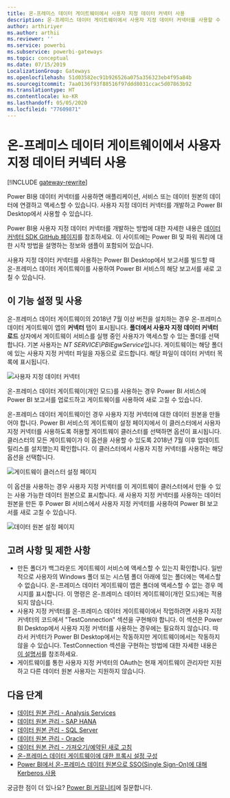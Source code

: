 ```yaml
---
title: 온-프레미스 데이터 게이트웨이에서 사용자 지정 데이터 커넥터 사용
description: 온-프레미스 데이터 게이트웨이에서 사용자 지정 데이터 커넥터를 사용할 수 있습니다.
author: arthiriyer
ms.author: arthii
ms.reviewer: ''
ms.service: powerbi
ms.subservice: powerbi-gateways
ms.topic: conceptual
ms.date: 07/15/2019
LocalizationGroup: Gateways
ms.openlocfilehash: 51d03582ec91b926526a075a356323eb4f95a84b
ms.sourcegitcommit: 7aa0136f93f88516f97ddd8031ccac5d07863b92
ms.translationtype: HT
ms.contentlocale: ko-KR
ms.lasthandoff: 05/05/2020
ms.locfileid: "77609871"
---
```

# <a name="use-custom-data-connectors-with-the-on-premises-data-gateway"></a>온-프레미스 데이터 게이트웨이에서 사용자 지정 데이터 커넥터 사용

[!INCLUDE [gateway-rewrite](includes/gateway-rewrite.md)]

Power BI용 데이터 커넥터를 사용하면 애플리케이션, 서비스 또는 데이터 원본의 데이터에 연결하고 액세스할 수 있습니다. 사용자 지정 데이터 커넥터를 개발하고 Power BI Desktop에서 사용할 수 있습니다.

Power BI용 사용자 지정 데이터 커넥터를 개발하는 방법에 대한 자세한 내용은 [데이터 커넥터 SDK GitHub 페이지](https://aka.ms/dataconnectors)를 참조하세요. 이 사이트에는 Power BI 및 파워 쿼리에 대한 시작 방법을 설명하는 정보와 샘플이 포함되어 있습니다.

사용자 지정 데이터 커넥터를 사용하는 Power BI Desktop에서 보고서를 빌드할 때 온-프레미스 데이터 게이트웨이를 사용하여 Power BI 서비스의 해당 보고서를 새로 고칠 수 있습니다.

## <a name="enable-and-use-this-capability"></a>이 기능 설정 및 사용

온-프레미스 데이터 게이트웨이의 2018년 7월 이상 버전을 설치하는 경우 온-프레미스 데이터 게이트웨이 앱의 **커넥터** 탭이 표시됩니다. **폴더에서 사용자 지정 데이터 커넥터 로드** 상자에서 게이트웨이 서비스를 실행 중인 사용자가 액세스할 수 있는 폴더를 선택합니다. 기본 사용자는 *NT SERVICE\PBIEgwService*입니다. 게이트웨이는 해당 폴더에 있는 사용자 지정 커넥터 파일을 자동으로 로드합니다. 해당 파일이 데이터 커넥터 목록에 표시됩니다.

![사용자 지정 데이터 커넥터](media/service-gateway-custom-connectors/gateway-onprem-customconnector1.png)

온-프레미스 데이터 게이트웨이(개인 모드)를 사용하는 경우 Power BI 서비스에 Power BI 보고서를 업로드하고 게이트웨이를 사용하여 새로 고칠 수 있습니다.

온-프레미스 데이터 게이트웨이인 경우 사용자 지정 커넥터에 대한 데이터 원본을 만들어야 합니다. Power BI 서비스의 게이트웨이 설정 페이지에서 이 클러스터에서 사용자 지정 커넥터를 사용하도록 허용할 게이트웨이 클러스터를 선택하면 옵션이 표시됩니다. 클러스터의 모든 게이트웨이가 이 옵션을 사용할 수 있도록 2018년 7월 이후 업데이트 릴리스를 설치했는지 확인합니다. 이 클러스터에서 사용자 지정 커넥터를 사용하는 해당 옵션을 선택합니다.

![게이트웨이 클러스터 설정 페이지](media/service-gateway-custom-connectors/gateway-onprem-customconnector2.png)

이 옵션을 사용하는 경우 사용자 지정 커넥터를 이 게이트웨이 클러스터에서 만들 수 있는 사용 가능한 데이터 원본으로 표시합니다. 새 사용자 지정 커넥터를 사용하는 데이터 원본을 만든 후 Power BI 서비스에서 사용자 지정 커넥터를 사용하여 Power BI 보고서를 새로 고칠 수 있습니다.

![데이터 원본 설정 페이지](media/service-gateway-custom-connectors/gateway-onprem-customconnector3.png)

## <a name="considerations-and-limitations"></a>고려 사항 및 제한 사항

* 만든 폴더가 백그라운드 게이트웨이 서비스에 액세스할 수 있는지 확인합니다. 일반적으로 사용자의 Windows 폴더 또는 시스템 폴더 아래에 있는 폴더에는 액세스할 수 없습니다. 온-프레미스 데이터 게이트웨이 앱은 폴더에 액세스할 수 없는 경우 메시지를 표시합니다. 이 명령은 온-프레미스 데이터 게이트웨이(개인 모드)에는 적용되지 않습니다.
* 사용자 지정 커넥터를 온-프레미스 데이터 게이트웨이에서 작업하려면 사용자 지정 커넥터의 코드에서 "TestConnection" 섹션을 구현해야 합니다. 이 섹션은 Power BI Desktop에서 사용자 지정 커넥터를 사용하는 경우에는 필요하지 않습니다. 따라서 커넥터가 Power BI Desktop에서는 작동하지만 게이트웨이에서는 작동하지 않을 수 있습니다. TestConnection 섹션을 구현하는 방법에 대한 자세한 내용은 [이 설명서](https://github.com/Microsoft/DataConnectors/blob/master/docs/m-extensions.md#implementing-testconnection-for-gateway-support)를 참조하세요.
* 게이트웨이를 통한 사용자 지정 커넥터의 OAuth는 현재 게이트웨이 관리자만 지원하고 다른 데이터 원본 사용자는 지원하지 않습니다.

## <a name="next-steps"></a>다음 단계

* [데이터 원본 관리 - Analysis Services](service-gateway-enterprise-manage-ssas.md)  
* [데이터 원본 관리 - SAP HANA](service-gateway-enterprise-manage-sap.md)  
* [데이터 원본 관리 - SQL Server](service-gateway-enterprise-manage-sql.md)  
* [데이터 원본 관리 - Oracle](service-gateway-onprem-manage-oracle.md)  
* [데이터 원본 관리 - 가져오기/예약된 새로 고침](service-gateway-enterprise-manage-scheduled-refresh.md)
* [온-프레미스 데이터 게이트웨이에 대한 프록시 설정 구성](/data-integration/gateway/service-gateway-proxy)
* [Power BI에서 온-프레미스 데이터 원본으로 SSO(Single Sign-On)에 대해 Kerberos 사용](service-gateway-sso-kerberos.md)  

궁금한 점이 더 있나요? [Power BI 커뮤니티](https://community.powerbi.com/)에 질문합니다.
